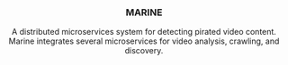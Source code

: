 <p align="center">
  <h3 align="center">MARINE</h3>
  <p align="center">
    A distributed microservices system for detecting pirated video content. Marine integrates several microservices for video analysis, crawling, and discovery.
    <br /><br />
  </p>
</p>

